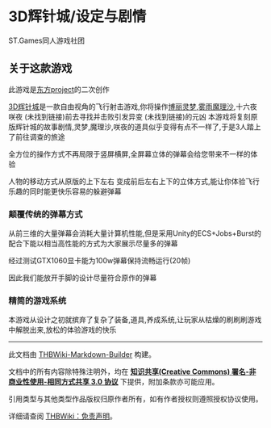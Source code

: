 # 3D辉针城/设定与剧情

<!-- source html: G:\repos\THBWiki-Markdown-Builder\THBWikiMarkdown\Temp\main\9\9a\ns0%3A3D%E8%BE%89%E9%92%88%E5%9F%8E%2F%E8%AE%BE%E5%AE%9A%E4%B8%8E%E5%89%A7%E6%83%85.html -->

ST.Games同人游戏社团


## 关于这款游戏
  
此游戏是[东方project](./东方Project.md)的二次创作  

[3D辉针城](./3D辉针城.md)是一款自由视角的飞行射击游戏,你将操作[博丽灵梦](./博丽灵梦.md),[雾雨魔理沙](./雾雨魔理沙.md),十六夜咲夜 (未找到链接)前去寻找并击败引发异变 (未找到链接)的元凶
本游戏将复刻原版辉针城的故事剧情,灵梦,魔理沙,咲夜的道具似乎变得有点不一样了,于是3人踏上了前往调查的旅途  

全方位的操作方式不再局限于竖屏横屏,全屏幕立体的弹幕会给您带来不一样的体验  

人物的移动方式从原版的上下左右 变成前后左右上下的立体方式,能让你体验飞行乐趣的同时能更快乐容易的躲避弹幕  

  


### 颠覆传统的弹幕方式
  
从前三维的大量弹幕会消耗大量计算机性能,但是采用Unity的ECS+Jobs+Burst的配合下能以相当高性能的方式为大家展示尽量多的弹幕  

经过测试GTX1060显卡能为100w弹幕保持流畅运行(20帧)  

因此我们能放开手脚的设计尽量符合原作的弹幕  

  


### 精简的游戏系统
  
本游戏从设计之初就摈弃了复杂了装备,道具,养成系统,让玩家从枯燥的刷刷刷游戏中解脱出来,放松的体验游戏的快乐
  





---

此文档由 [THBWiki-Markdown-Builder](https://github.com/Delsin-Yu/THBWiki-Markdown-Builder) 构建。

文档中的所有内容除特殊注明外，均在 [**知识共享(Creative Commons) 署名-非商业性使用-相同方式共享 3.0 协议**](https://creativecommons.org/licenses/by-sa/3.0/deed.zh-hans) 下提供，附加条款亦可能应用。

引用类型与其他类型作品版权归原作者所有，如有作者授权则遵照授权协议使用。

详细请查阅 [THBWiki：免责声明](https://thbwiki.cc/THBWiki:%E5%85%8D%E8%B4%A3%E5%A3%B0%E6%98%8E)。

